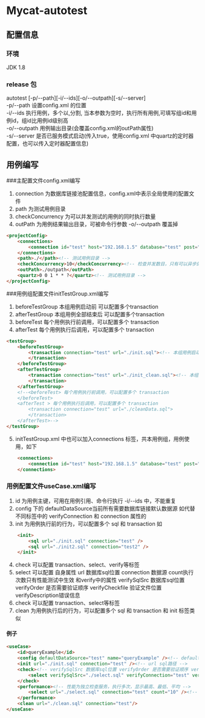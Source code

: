 # Mycat-autotest


## 配置信息

### 环境
JDK 1.8

### release 包
autotest [-p/--path][-i/--ids][-o/--outpath][-s/--server] <br/>
-p/--path 设置config.xml 的位置 <br/>
-i/--ids 执行用例，多个以,分割, 当本参数为空时，执行所有用例,可填写组id和用例id，组id比用例id级别高 <br/>
-o/--outpath 用例输出目录(会覆盖config.xml的outPath属性) <br/>
-s/--server 是否已服务模式启动(传入true，使用config.xml 中quartz的定时器配置，也可以传入定时器配置信息) <br/>

## 用例编写
###主配置文件config.xml编写
1. connection 为数据库链接池配置信息，config.xml中表示全局使用的配置文件
2. path 为测试用例目录
3. checkConcurrency 为可以并发测试的用例的同时执行数量
4. outPath 为用例结果输出目录，可被命令行参数 -o/--outpath 覆盖掉 
```html
<projectConfig>
	<connections> 
		<connection id="test" host="192.168.1.5" database="test" post="3306" username="test" password="test" />
	</connections>
	<path>./</path><!-- 测试用例目录 -->
	<checkConcurrency>10</checkConcurrency><!-- 检查并发数目，只有可以异步的用例才可以，并发执行， 系统的执行过程 先执行所有同步的 在执行异步的用例 -->
	<outPath>./outpath</outPath>
	<quartz>0 0 1 * * ?</quartz><!-- 测试用例目录 -->
</projectConfig>
```

###用例组配置文件initTestGroup.xml编写
1. beforeTestGroup 本组用例启动前 可以配置多个transaction
2. afterTestGroup 本组用例全部结束后 可以配置多个transaction
3. beforeTest 每个用例执行前调用，可以配置多个 transaction
4. afterTest 每个用例执行后调用，可以配置多个 transaction
```html
<testGroup>
	<beforeTestGroup>
		<transaction connection="test" url="./init.sql"><!-- 本组用例启动前 可以配置多个transaction -->
		</transaction>
	</beforeTestGroup>
	<afterTestGroup>
		<transaction connection="test" url="./init_clean.sql"><!-- 本组用例全部结束后 可以配置多个transaction -->
		</transaction>
	</afterTestGroup>
	<!--<beforeTest> 每个用例执行前调用，可以配置多个 transaction
	</beforeTest>
	<afterTest > 每个用例执行后调用，可以配置多个 transaction
		<transaction connection="test" url="./cleanData.sql">
		</transaction>
	</afterTest>-->
</testGroup>
```
5. initTestGroup.xml 中也可以加入connections 标签，共本用例组，用例使用，如下
```html
    <connections> 
		<connection id="test" host="192.168.1.5" database="test" post="3306" username="test" password="test" />
	</connections>
```

### 用例配置文件useCase.xml编写
1. id 为用例主键，可用在用例引用、命令行执行 -i/--ids 中，不能重复
2. config 下的 defaultDataSource当前所有需要数据库链接默认数据源 如代替不同标签中的 verifyConnection 和 connection 属性的
3. init 为用例执行前的行为，可以配置多个 sql 和 transaction 如
```html
    <init>
        <sql url="./init.sql" connection="test" />
        <sql url="./init2.sql" connection="test2" />
    </init>
```
4. check 可以配置 transaction、select、verify等标签
5. select  可以配置 自身属性 url 数据库sql位置 connection 数据源 count执行次数只有性能测试中生效 和verify中的属性 verifySqlSrc 数据库sql位置 verifyOrder 是否需要验证顺序 verifyCheckfile 验证文件位置 verifyDescription错误信息
6. check 可以配置 transaction、select等标签
7. clean 为用例执行后的行为，可以配置多个 sql 和 transaction 和 init 标签类似
#### 例子
```html
<useCase>
	<id>queryExample</id> 
	<config defaultDataSource="test" name="queryExample" /><!-- defaultDataSource当前所有需要数据库链接默认数据源 如 verifyConnection 和 connection 属性的  -->
	<init url="./init.sql" connection="test" /><!-- url sql路径 -->
	<check><!-- verifySqlSrc 数据库sql位置 verifyOrder 是否需要验证顺序 verifyCheckfile 验证文件位置 verifyDescription错误信息 -->
		<select verifySqlSrc="./select.sql" verifyConnection="test" verifyOrder="true" verifyCheckfile="./check.xml" verifyDescription="查询错误" />
	</check>
	<performance><!-- 性能为独立检查服务，执行多次，显示最高、最低、平均 -->
		<select url="./select.sql" connection="test" count="10" /><!-- url sql路径 count 测试次数 -->
	</performance>
	<clean url="./clean.sql" connection="test"/>
</useCase>
```